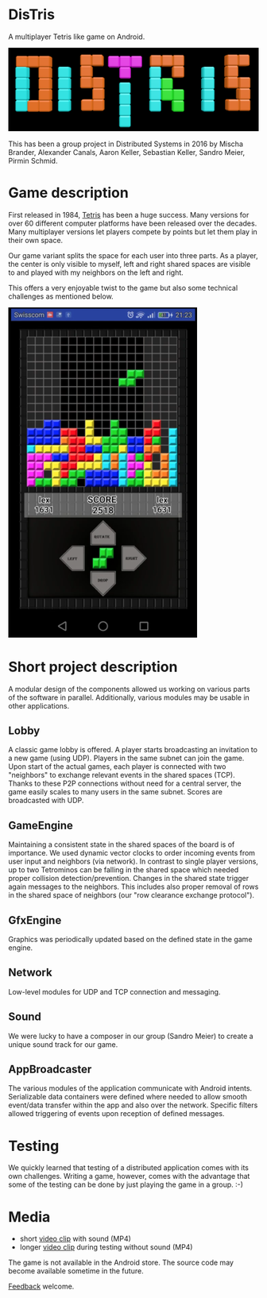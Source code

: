 DisTris
=======

A multiplayer Tetris like game on Android.

![Logo][logo]

This has been a group project in Distributed Systems in 2016 by Mischa Brander, Alexander Canals, Aaron Keller, Sebastian Keller, Sandro Meier, Pirmin Schmid.


# Game description
First released in 1984, [Tetris][tetris] has been a huge success. Many versions for over 60 different computer platforms have been released over the decades. Many multiplayer versions let players compete by points but let them play in their own space.

Our game variant splits the space for each user into three parts. As a player, the center is only visible to myself, left and right shared spaces are visible to and played with my neighbors on the left and right.

This offers a very enjoyable twist to the game but also some technical challenges as mentioned below.

![Screenshot][screenshot]


# Short project description
A modular design of the components allowed us working on various parts of the software in parallel. Additionally, various modules may be usable in other applications.

## Lobby
A classic game lobby is offered. A player starts broadcasting an invitation to a new game (using UDP). Players in the same subnet can join the game. Upon start of the actual games, each player is connected with two "neighbors" to exchange relevant events in the shared spaces (TCP). Thanks to these P2P connections without need for a central server, the game easily scales to many users in the same subnet. Scores are broadcasted with UDP.

## GameEngine
Maintaining a consistent state in the shared spaces of the board is of importance. We used dynamic vector clocks to order incoming events from user input and neighbors (via network). In contrast to single player versions, up to two Tetrominos can be falling in the shared space which needed proper collision detection/prevention. Changes in the shared state trigger again messages to the neighbors. This includes also proper removal of rows in the shared space of neighbors (our "row clearance exchange protocol").

## GfxEngine
Graphics was periodically updated based on the defined state in the game engine.

## Network
Low-level modules for UDP and TCP connection and messaging.

## Sound
We were lucky to have a composer in our group (Sandro Meier) to create a unique sound track for our game.

## AppBroadcaster
The various modules of the application communicate with Android intents. Serializable data containers were defined where needed to allow smooth event/data transfer within the app and also over the network. Specific filters allowed triggering of events upon reception of defined messages.

# Testing
We quickly learned that testing of a distributed application comes with its own challenges. Writing a game, however, comes with the advantage that some of the testing can be done by just playing the game in a group. :-)


# Media
- short [video clip][clip1] with sound (MP4)
- longer [video clip][clip2] during testing without sound (MP4)

The game is not available in the Android store. The source code may become available sometime in the future.

[Feedback][feedback] welcome.

[logo]:bin/logo.png
[tetris]:https://en.wikipedia.org/wiki/Tetris
[screenshot]:bin/screenshot.png
[clip1]:bin/clip1.mp4
[clip2]:bin/clip2.mp4
[feedback]:mailto:mailbox@pirmin-schmid.ch?subject=DisTris
